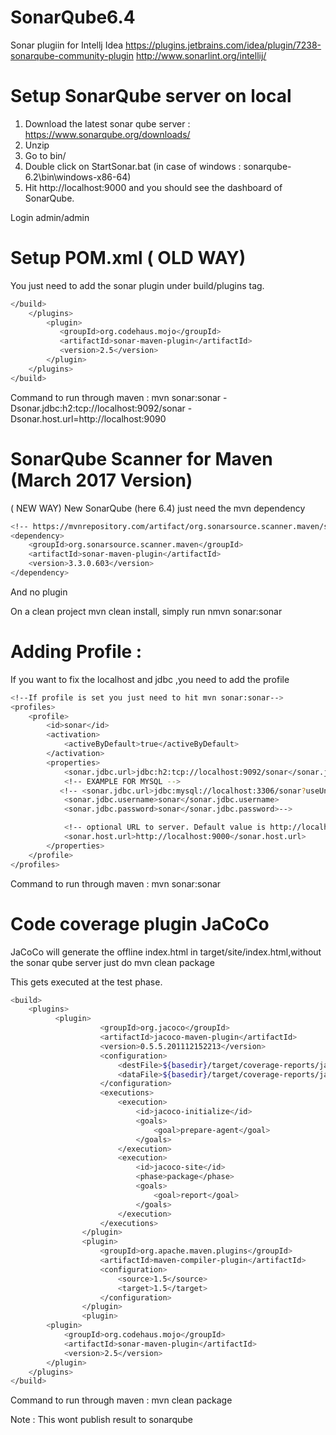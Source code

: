 # SonarQube6.4


Sonar plugiin for Intellj Idea
https://plugins.jetbrains.com/idea/plugin/7238-sonarqube-community-plugin
http://www.sonarlint.org/intellij/


# Setup SonarQube server on local 

1. Download the latest sonar qube server : https://www.sonarqube.org/downloads/
2. Unzip
3. Go to bin/<your os folder>
4. Double click on StartSonar.bat (in case of windows : sonarqube-6.2\bin\windows-x86-64)
5. Hit http://localhost:9000 and you should see the dashboard of SonarQube.

Login admin/admin


# Setup POM.xml ( OLD WAY)

You just need to add the sonar plugin under build/plugins tag.

```sh
</build>
    </plugins>
        <plugin>
           <groupId>org.codehaus.mojo</groupId>
           <artifactId>sonar-maven-plugin</artifactId>
           <version>2.5</version>
        </plugin>
    </plugins>
</build>
```

Command to run through maven : 
mvn sonar:sonar -Dsonar.jdbc:h2:tcp://localhost:9092/sonar -Dsonar.host.url=http://localhost:9090


# SonarQube Scanner for Maven (March 2017 Version)

( NEW WAY)
New SonarQube (here 6.4) just need the mvn dependency
```sh
<!-- https://mvnrepository.com/artifact/org.sonarsource.scanner.maven/sonar-maven-plugin -->
<dependency>
    <groupId>org.sonarsource.scanner.maven</groupId>
    <artifactId>sonar-maven-plugin</artifactId>
    <version>3.3.0.603</version>
</dependency>
```
And no plugin

On a clean project mvn clean install, simply run nmvn sonar:sonar


# Adding Profile :
If you want to fix the localhost and jdbc ,you need to add the profile

```sh
<!--If profile is set you just need to hit mvn sonar:sonar-->
<profiles>
    <profile>
        <id>sonar</id>
        <activation>
            <activeByDefault>true</activeByDefault>
        </activation>
        <properties>
            <sonar.jdbc.url>jdbc:h2:tcp://localhost:9092/sonar</sonar.jdbc.url>
            <!-- EXAMPLE FOR MYSQL -->
           <!-- <sonar.jdbc.url>jdbc:mysql://localhost:3306/sonar?useUnicode=true&amp;characterEncoding=utf8</sonar.jdbc.url>
            <sonar.jdbc.username>sonar</sonar.jdbc.username>
            <sonar.jdbc.password>sonar</sonar.jdbc.password>-->

            <!-- optional URL to server. Default value is http://localhost:9000 -->
            <sonar.host.url>http://localhost:9000</sonar.host.url>
        </properties>
    </profile>
</profiles>
```
Command to run through maven : mvn sonar:sonar



# Code coverage plugin JaCoCo


JaCoCo will generate the offline index.html in target/site/index.html,without the sonar qube server just do mvn clean package

This gets executed at the test phase.

```sh
<build>
    <plugins>
          <plugin>
                    <groupId>org.jacoco</groupId>
                    <artifactId>jacoco-maven-plugin</artifactId>
                    <version>0.5.5.201112152213</version>
                    <configuration>
                        <destFile>${basedir}/target/coverage-reports/jacoco-unit.exec</destFile>
                        <dataFile>${basedir}/target/coverage-reports/jacoco-unit.exec</dataFile>
                    </configuration>
                    <executions>
                        <execution>
                            <id>jacoco-initialize</id>
                            <goals>
                                <goal>prepare-agent</goal>
                            </goals>
                        </execution>
                        <execution>
                            <id>jacoco-site</id>
                            <phase>package</phase>
                            <goals>
                                <goal>report</goal>
                            </goals>
                        </execution>
                    </executions>
                </plugin>
                <plugin>
                    <groupId>org.apache.maven.plugins</groupId>
                    <artifactId>maven-compiler-plugin</artifactId>
                    <configuration>
                        <source>1.5</source>
                        <target>1.5</target>
                    </configuration>
                </plugin>
                <plugin>
        <plugin>
            <groupId>org.codehaus.mojo</groupId>
            <artifactId>sonar-maven-plugin</artifactId>
            <version>2.5</version>
        </plugin>
    </plugins>
</build>
```
Command to run through maven : mvn clean package

Note : This wont publish result to sonarqube
